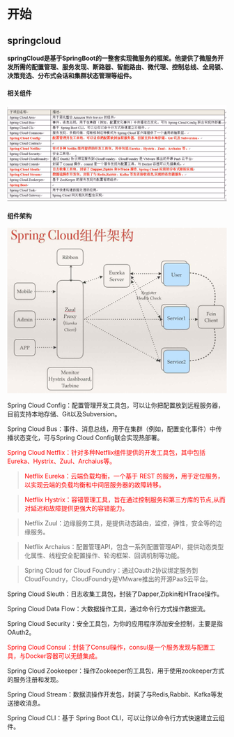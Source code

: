 # 开始

## springcloud

**springCloud是基于SpringBoot的一整套实现微服务的框架。他提供了微服务开发所需的配置管理、服务发现、断路器、智能路由、微代理、控制总线、全局锁、决策竞选、分布式会话和集群状态管理等组件。**

#### 相关组件

![](/assets/相关组件.png)

#### 组件架构

![](/assets/组件架构.png)

Spring Cloud Config：配置管理开发工具包，可以让你把配置放到远程服务器，目前支持本地存储、Git以及Subversion。

  Spring Cloud Bus：事件、消息总线，用于在集群（例如，配置变化事件）中传播状态变化，可与Spring Cloud Config联合实现热部署。

  <font color=red>Spring Cloud Netflix：针对多种Netflix组件提供的开发工具包，其中包括Eureka、Hystrix、Zuul、Archaius等。</font>

  > <font color=red> Netflix Eureka：云端负载均衡，一个基于 REST 的服务，用于定位服务，以实现云端的负载均衡和中间层服务器的故障转移。</font>
  
  > <font color=red> Netflix Hystrix：容错管理工具，旨在通过控制服务和第三方库的节点,从而对延迟和故障提供更强大的容错能力。</font>

  > Netflix Zuul：边缘服务工具，是提供动态路由，监控，弹性，安全等的边缘服务。

  > Netflix Archaius：配置管理API，包含一系列配置管理API，提供动态类型化属性、线程安全配置操作、轮询框架、回调机制等功能。

  > Spring Cloud for Cloud Foundry：通过Oauth2协议绑定服务到CloudFoundry，CloudFoundry是VMware推出的开源PaaS云平台。

  Spring Cloud Sleuth：日志收集工具包，封装了Dapper,Zipkin和HTrace操作。

  Spring Cloud Data Flow：大数据操作工具，通过命令行方式操作数据流。
  
  Spring Cloud Security：安全工具包，为你的应用程序添加安全控制，主要是指OAuth2。
  
  <font color=red> Spring Cloud Consul：封装了Consul操作，consul是一个服务发现与配置工具，与Docker容器可以无缝集成。</font>
  

  Spring Cloud Zookeeper：操作Zookeeper的工具包，用于使用zookeeper方式的服务注册和发现。

  Spring Cloud Stream：数据流操作开发包，封装了与Redis,Rabbit、Kafka等发送接收消息。

  Spring Cloud CLI：基于 Spring Boot CLI，可以让你以命令行方式快速建立云组件。

